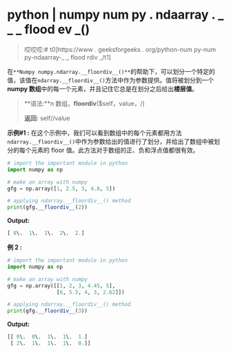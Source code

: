 # python | numpy num py . ndaarray . _ _ _ flood ev _()

> 哎哎哎:# t0]https://www . geeksforgeeks . org/python-num py-num py-ndaarray-_ _ flood rdiv _/t1]

在`**Numpy numpy.ndarray.__floordiv__()**`的帮助下，可以划分一个特定的值，该值在`ndarray.__floordiv__()`方法中作为参数提供。值将被划分到一个 **numpy 数组**中的每一个元素，并且记住它总是在划分之后给出**楼层值**。

> **语法:**n 数组。__floordiv__($self，value，/)
> 
> **返回:** self//value

**示例#1 :**
在这个示例中，我们可以看到数组中的每个元素都用方法`ndarray.__floordiv__()`中作为参数给出的值进行了划分，并给出了数组中被划分的每个元素的 floor 值。此方法对于数组的正、负和浮点值都很有效。

```py
# import the important module in python
import numpy as np

# make an array with numpy
gfg = np.array([1, 2.5, 3, 4.8, 5])

# applying ndarray.__floordiv__() method
print(gfg.__floordiv__(2))
```

**Output:**

```py
[ 0\.  1\.  1\.  2\.  2.]

```

**例 2 :**

```py
# import the important module in python
import numpy as np

# make an array with numpy
gfg = np.array([[1, 2, 3, 4.45, 5],
                [6, 5.5, 4, 3, 2.62]])

# applying ndarray.__floordiv__() method
print(gfg.__floordiv__(3))
```

**Output:**

```py
[[ 0\.  0\.  1\.  1\.  1.]
 [ 2\.  1\.  1\.  1\.  0.]]

```